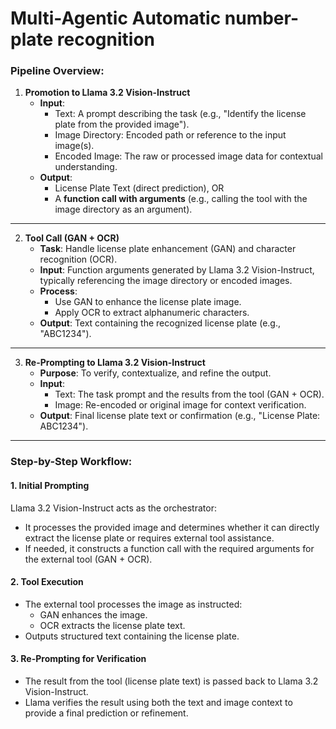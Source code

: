 # Multi-Agentic Automatic number-plate recognition


### Pipeline Overview:

1. **Promotion to Llama 3.2 Vision-Instruct**  
   - **Input**:  
     - Text: A prompt describing the task (e.g., "Identify the license plate from the provided image").  
     - Image Directory: Encoded path or reference to the input image(s).  
     - Encoded Image: The raw or processed image data for contextual understanding.  
   - **Output**:  
     - License Plate Text (direct prediction), OR  
     - A **function call with arguments** (e.g., calling the tool with the image directory as an argument).

---

2. **Tool Call (GAN + OCR)**  
   - **Task**: Handle license plate enhancement (GAN) and character recognition (OCR).  
   - **Input**: Function arguments generated by Llama 3.2 Vision-Instruct, typically referencing the image directory or encoded images.  
   - **Process**:  
     - Use GAN to enhance the license plate image.
     - Apply OCR to extract alphanumeric characters.  
   - **Output**: Text containing the recognized license plate (e.g., "ABC1234").  

---

3. **Re-Prompting to Llama 3.2 Vision-Instruct**  
   - **Purpose**: To verify, contextualize, and refine the output.  
   - **Input**:  
     - Text: The task prompt and the results from the tool (GAN + OCR).  
     - Image: Re-encoded or original image for context verification.  
   - **Output**: Final license plate text or confirmation (e.g., "License Plate: ABC1234").  

---

### Step-by-Step Workflow:

#### **1. Initial Prompting**  
Llama 3.2 Vision-Instruct acts as the orchestrator:
- It processes the provided image and determines whether it can directly extract the license plate or requires external tool assistance.
- If needed, it constructs a function call with the required arguments for the external tool (GAN + OCR).

#### **2. Tool Execution**  
- The external tool processes the image as instructed:
  - GAN enhances the image.
  - OCR extracts the license plate text.  
- Outputs structured text containing the license plate.

#### **3. Re-Prompting for Verification**  
- The result from the tool (license plate text) is passed back to Llama 3.2 Vision-Instruct.
- Llama verifies the result using both the text and image context to provide a final prediction or refinement.
